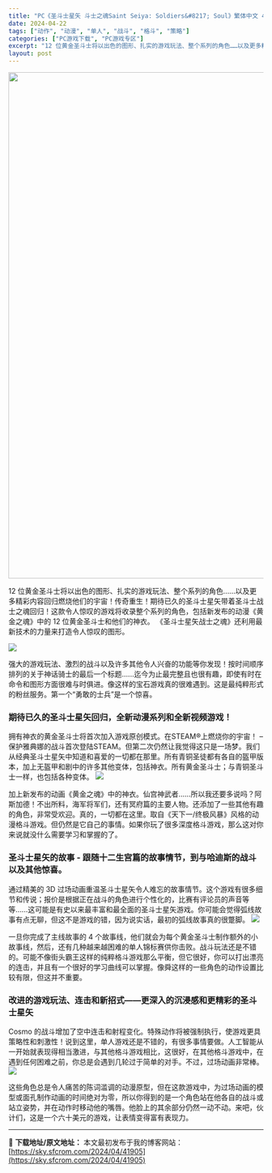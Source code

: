 ```yaml
---
title: "PC《圣斗士星矢 斗士之魂Saint Seiya: Soldiers&#8217; Soul》繁体中文 4G"
date: 2024-04-22
tags: ["动作", "动漫", "单人", "战斗", "格斗", "策略"]
categories: ["PC游戏下载", "PC游戏专区"]
excerpt: "12 位黄金圣斗士将以出色的图形、扎实的游戏玩法、整个系列的角色……以及更多精彩内容回归燃烧他们的宇宙！传奇重生！期待已久的圣斗士星矢带着圣斗士战士之魂回归！这款令人惊叹的游戏将收录整个系列的角色，包括新发布的动漫《黄金之魂》中的 12 位黄金圣斗士和他们的神衣。 《圣斗士星矢战士之魂》还利用最新技&hellip;"
layout: post
---
```


<img class="size-full wp-image-41906 aligncenter" src="https://sky.sfcrom.com/wp-content/uploads/2024/04/2024042202595625.webp" alt="" width="709" height="1000" />

12 位黄金圣斗士将以出色的图形、扎实的游戏玩法、整个系列的角色……以及更多精彩内容回归燃烧他们的宇宙！传奇重生！期待已久的圣斗士星矢带着圣斗士战士之魂回归！这款令人惊叹的游戏将收录整个系列的角色，包括新发布的动漫《黄金之魂》中的 12 位黄金圣斗士和他们的神衣。 《圣斗士星矢战士之魂》还利用最新技术的力量来打造令人惊叹的图形。

<img src="https://sky.sfcrom.com/wp-content/uploads/2024/04/20240422110318-be538.jpeg" />

<span>强大的游戏玩法、激烈的战斗以及许多其他令人兴奋的功能等你发现！按时间顺序排列的关于神话骑士的最后一个标题......迄今为止最完整且也很有趣，即使有时在命令和图形方面很难与时俱进。像这样的宝石游戏真的很难遇到。这是最纯粹形式的粉丝服务。第一个“勇敢的士兵”是一个惊喜。</span>
<h3><span>期待已久的圣斗士星矢回归，全新动漫系列和全新视频游戏！</span></h3>
<span>拥有神衣的黄金圣斗士将首次加入游戏原创模式。在STEAM®上燃烧你的宇宙！ – 保护雅典娜的战斗首次登陆STEAM。但第二次仍然让我觉得这只是一场梦。我们从经典圣斗士星矢中知道和喜爱的一切都在那里。所有青铜圣徒都有各自的盔甲版本，加上无盔甲和剧中的许多其他变体，包括神衣。所有黄金圣斗士；与青铜圣斗士一样，也包括各种变体。</span>

<img src="https://sky.sfcrom.com/wp-content/uploads/2024/04/20240422110322-d2e9b.jpeg" />

<span>加上新发布的动画《黄金之魂》中的神衣。仙宫神武者……所以我还要多说吗？阿斯加德！不出所料，海军将军们，还有冥府篇的主要人物。还添加了一些其他有趣的角色，非常受欢迎。真的，一切都在这里。取自《天下一/终极风暴》风格的动漫格斗游戏。但仍然是它自己的事情。如果你玩了很多深度格斗游戏，那么这对你来说就没什么需要学习和掌握的了。</span>
<h3><span>圣斗士星矢的故事 - 跟随十二生宫篇的故事情节，到与哈迪斯的战斗以及其他惊喜。</span></h3>
<span>通过精美的 3D 过场动画重温圣斗士星矢令人难忘的故事情节。这个游戏有很多细节和传说；报价是根据正在战斗的角色进行个性化的，比赛有评论员的声音等等……这可能是有史以来最丰富和最全面的圣斗士星矢游戏。你可能会觉得弧线故事有点无聊，但这不是游戏的错，因为说实话，最初的弧线故事真的很蹩脚。</span>

<img src="https://sky.sfcrom.com/wp-content/uploads/2024/04/20240422110325-1a9ea.jpeg" />

<span>一旦你完成了主线故事的 4 个故事线，他们就会为每个黄金圣斗士制作额外的小故事线，然后，还有几种越来越困难的单人锦标赛供你击败。战斗玩法还是不错的。可能不像街头霸王这样的纯粹格斗游戏那么平衡，但它很好，你可以打出漂亮的连击，并且有一个很好的学习曲线可以掌握。像舜这样的一些角色的动作设置比较有限，但这并不重要。</span>
<h3><span>改进的游戏玩法、连击和新招式——更深入的沉浸感和更精彩的圣斗士星矢</span></h3>
<span>Cosmo 的战斗增加了空中连击和射程变化。特殊动作将被强制执行，使游戏更具策略性和刺激性！说到这里，单人游戏还是不错的，有很多事情要做。人工智能从一开始就表现得相当激进，与其他格斗游戏相比，这很好，在其他格斗游戏中，在遇到任何困难之前，你总是会遇到几轮过于简单的对手。不过，过场动画非常棒。</span>

<img src="https://sky.sfcrom.com/wp-content/uploads/2024/04/20240422110327-62615.jpeg" />

这些角色总是令人痛苦的陈词滥调的动漫原型，但在这款游戏中，为过场动画的模型或面孔制作动画的时间绝对为零，所以你得到的是一个角色站在他各自的战斗或站立姿势，并在动作时移动他的嘴唇。他脸上的其余部分仍然一动不动。来吧，伙计们，这是一个六十美元的游戏，让表情变得富有表现力。

---
📖 **下载地址/原文地址：** 本文最初发布于我的博客网站：[https://sky.sfcrom.com/2024/04/41905](https://sky.sfcrom.com/2024/04/41905)
